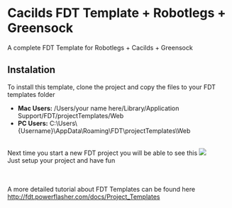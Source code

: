 Cacilds FDT Template + Robotlegs + Greensock
====================
A complete FDT Template for Robotlegs + Cacilds + Greensock<br>

Instalation
-----------
To install this template, clone the project and copy the files to your FDT templates folder<br>
<ul>
<li><b>Mac Users:</b> /Users/your name here/Library/Application Support/FDT/projectTemplates/Web</li>
<li><b>PC Users:</b> C:\Users\{Username}\AppData\Roaming\FDT\projectTemplates\Web</li>
</ul>
<br>
Next time you start a new FDT project you will be able to see this <img src="http://c0848462.cdn.cloudfiles.rackspacecloud.com/b080a34ff8cd540d847468347bb5595835a590c482.jpg"><br>
Just setup your project and have fun

<br><br>
A more detailed tutorial about FDT Templates can be found here <a href="http://fdt.powerflasher.com/docs/Project_Templates" target="_blank">http://fdt.powerflasher.com/docs/Project_Templates</a> 